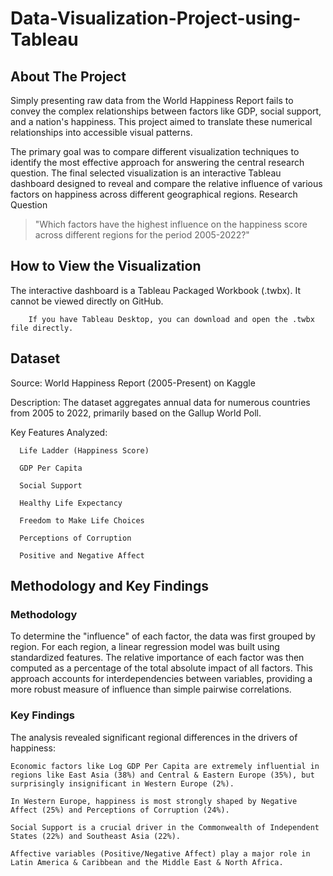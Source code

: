 # Data-Visualization-Project-using-Tableau

## About The Project

Simply presenting raw data from the World Happiness Report fails to convey the complex relationships between factors like GDP, social support, and a nation's happiness. This project aimed to translate these numerical relationships into accessible visual patterns.

The primary goal was to compare different visualization techniques to identify the most effective approach for answering the central research question. The final selected visualization is an interactive Tableau dashboard designed to reveal and compare the relative influence of various factors on happiness across different geographical regions.
Research Question

> "Which factors have the highest influence on the happiness score across different regions for the period 2005-2022?"

## How to View the Visualization

The interactive dashboard is a Tableau Packaged Workbook (.twbx). It cannot be viewed directly on GitHub.

        If you have Tableau Desktop, you can download and open the .twbx file directly.

## Dataset
        

  Source: World Happiness Report (2005-Present) on Kaggle

  Description: The dataset aggregates annual data for numerous countries from 2005 to 2022, primarily based on the Gallup World Poll.

  Key Features Analyzed:

      Life Ladder (Happiness Score)

      GDP Per Capita

      Social Support

      Healthy Life Expectancy

      Freedom to Make Life Choices

      Perceptions of Corruption

      Positive and Negative Affect

## Methodology and Key Findings
### Methodology

To determine the "influence" of each factor, the data was first grouped by region. For each region, a linear regression model was built using standardized features. The relative importance of each factor was then computed as a percentage of the total absolute impact of all factors. This approach accounts for interdependencies between variables, providing a more robust measure of influence than simple pairwise correlations.

### Key Findings

The analysis revealed significant regional differences in the drivers of happiness:

    Economic factors like Log GDP Per Capita are extremely influential in regions like East Asia (38%) and Central & Eastern Europe (35%), but surprisingly insignificant in Western Europe (2%).

    In Western Europe, happiness is most strongly shaped by Negative Affect (25%) and Perceptions of Corruption (24%).

    Social Support is a crucial driver in the Commonwealth of Independent States (22%) and Southeast Asia (22%).

    Affective variables (Positive/Negative Affect) play a major role in Latin America & Caribbean and the Middle East & North Africa.
